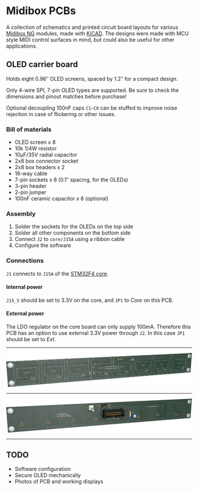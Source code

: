 # Midibox PCBs

A collection of schematics and printed circuit board layouts for various [Midibox NG](http://www.ucapps.de/midibox_ng.html) modules,
made with [KiCAD](https://kicad.org/).
The designs were made with MCU style MIDI control surfaces in mind, but could also be useful for other applications.

## OLED carrier board

Holds eight 0.96″ OLED screens, spaced by 1.2″ for a compact design.

Only 4-wire SPI, 7-pin OLED types are supported.
Be sure to check the dimensions and pinout matches before purchase!

Optional decoupling 100nF caps `C1`-`C8` can be stuffed to improve noise rejection in case of flickering or other issues.

### Bill of materials

- OLED screen x 8
- 10k 1/4W resistor
- 10µF/35V radial capacitor
- 2x8 box connector socket
- 2x8 box headers x 2
- 16-way cable
- 7-pin sockets x 8 (0.1″ spacing, for the OLEDs)
- 3-pin header
- 2-pin jumper
- 100nF ceramic capacitor x 8 (optional)

### Assembly

1. Solder the sockets for the OLEDs on the top side
2. Solder all other components on the bottom side
3. Connect `J2` to `core/J15A` using a ribbon cable
4. Configure the software

### Connections

`J1` connects to `J15A` of the [STM32F4 core](http://www.ucapps.de/mbhp_core_stm32f4.html).

#### Internal power

`J15_S` should be set to 3.3V on the core, and `JP1` to _Core_ on this PCB.

#### External power

The LDO regulator on the core board can only supply 100mA.
Therefore this PCB has an option to use external 3.3V power through `J2`.
In this case `JP1` should be set to _Ext_.

----
![OLED front](oled/oled_front.png)

----

![OLED back](oled/oled_back.png)

----

## TODO

- Software configuration
- Secure OLED mechanically
- Photos of PCB and working displays
